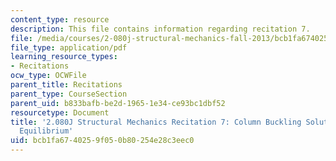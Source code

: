 ```yaml
---
content_type: resource
description: This file contains information regarding recitation 7.
file: /media/courses/2-080j-structural-mechanics-fall-2013/bcb1fa6740259f050b80254e28c3eec0_MIT2_080JF13_Recitation7.pdf
file_type: application/pdf
learning_resource_types:
- Recitations
ocw_type: OCWFile
parent_title: Recitations
parent_type: CourseSection
parent_uid: b833bafb-be2d-1965-1e34-ce93bc1dbf52
resourcetype: Document
title: '2.080J Structural Mechanics Recitation 7: Column Buckling Solutions Using
  Equilibrium'
uid: bcb1fa67-4025-9f05-0b80-254e28c3eec0
---
```

